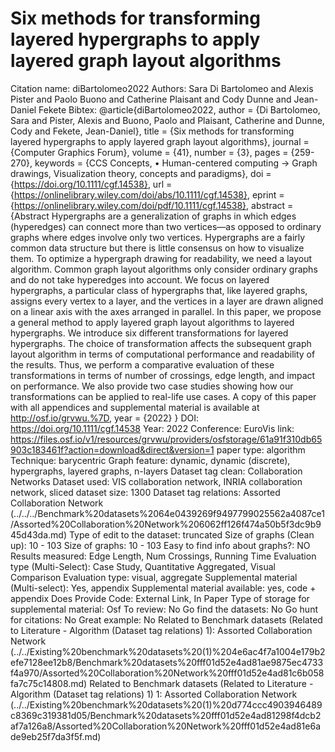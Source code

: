 # Six methods for transforming layered hypergraphs to apply layered graph layout algorithms

Citation name: diBartolomeo2022
Authors: Sara Di Bartolomeo and Alexis Pister and Paolo Buono and Catherine Plaisant and Cody Dunne and Jean-Daniel Fekete
Bibtex: @article{diBartolomeo2022,
author = {Di Bartolomeo, Sara and Pister, Alexis and Buono, Paolo and Plaisant, Catherine and Dunne, Cody and Fekete, Jean-Daniel},
title = {Six methods for transforming layered hypergraphs to apply layered graph layout algorithms},
journal = {Computer Graphics Forum},
volume = {41},
number = {3},
pages = {259-270},
keywords = {CCS Concepts, • Human-centered computing → Graph drawings, Visualization theory, concepts and paradigms},
doi = {https://doi.org/10.1111/cgf.14538},
url = {https://onlinelibrary.wiley.com/doi/abs/10.1111/cgf.14538},
eprint = {https://onlinelibrary.wiley.com/doi/pdf/10.1111/cgf.14538},
abstract = {Abstract Hypergraphs are a generalization of graphs in which edges (hyperedges) can connect more than two vertices—as opposed to ordinary graphs where edges involve only two vertices. Hypergraphs are a fairly common data structure but there is little consensus on how to visualize them. To optimize a hypergraph drawing for readability, we need a layout algorithm. Common graph layout algorithms only consider ordinary graphs and do not take hyperedges into account. We focus on layered hypergraphs, a particular class of hypergraphs that, like layered graphs, assigns every vertex to a layer, and the vertices in a layer are drawn aligned on a linear axis with the axes arranged in parallel. In this paper, we propose a general method to apply layered graph layout algorithms to layered hypergraphs. We introduce six different transformations for layered hypergraphs. The choice of transformation affects the subsequent graph layout algorithm in terms of computational performance and readability of the results. Thus, we perform a comparative evaluation of these transformations in terms of number of crossings, edge length, and impact on performance. We also provide two case studies showing how our transformations can be applied to real-life use cases. A copy of this paper with all appendices and supplemental material is available at http://osf.io/grvwu.%7D,
year = {2022}
}
DOI: https://doi.org/10.1111/cgf.14538
Year: 2022
Conference: EuroVis
link: https://files.osf.io/v1/resources/grvwu/providers/osfstorage/61a91f310db65903c183461f?action=download&direct&version=1
paper type: algorithm
Technique: barycentric
Graph feature: dynamic, dynamic (discrete), hypergraphs, layered graphs, n-layers
Dataset tag clean: Collaboration Networks
Dataset used: VIS collaboration network, INRIA collaboration network, sliced
dataset size: 1300
Dataset tag relations: Assorted Collaboration Network (../../../Benchmark%20datasets%2064e0439269f9497799025562a4087ce1/Assorted%20Collaboration%20Network%206062ff126f474a50b5f3dc9b945d43da.md)
Type of edit to the dataset: truncated
Size of graphs (Clean up): 10 - 103
Size of graphs: 10 - 103
Easy to find info about graphs?: NO
Results measured: Edge Length, Num Crossings, Running Time
Evaluation type (Multi-Select): Case Study, Quantitative Aggregated, Visual Comparison
Evaluation type: visual, aggregate
Supplemental material (Multi-select): Yes, appendix
Supplemental material available: yes, code + appendix
Does Provide Code: External Link, In Paper
Type of storage for supplemental material: Osf
To review: No
Go find the datasets: No
Go hunt for citations: No
Great example: No
Related to Benchmark datasets (Related to Literature - Algorithm (Dataset tag relations) 1): Assorted Collaboration Network (../../Existing%20benchmark%20datasets%20(1)%204e6ac4f7a1004e179b2efe7128ee12b8/Benchmark%20datasets%20fff01d52e4ad81ae9875ec4733f4a970/Assorted%20Collaboration%20Network%20fff01d52e4ad81c6b058fa7c75c14808.md)
Related to Benchmark datasets (Related to Literature - Algorithm (Dataset tag relations) 1) 1: Assorted Collaboration Network (../../Existing%20benchmark%20datasets%20(1)%20d774ccc4903946489c8369c319381d05/Benchmark%20datasets%20fff01d52e4ad81298f4dcb2af7a126a8/Assorted%20Collaboration%20Network%20fff01d52e4ad81e6ade9eb25f7da3f5f.md)